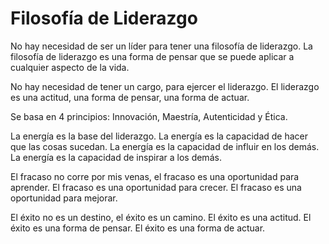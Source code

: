 # Filosofía de Liderazgo

No hay necesidad de ser un líder para tener una filosofía de liderazgo. La filosofía de liderazgo es una forma de pensar que se puede aplicar a cualquier aspecto de la vida.

No hay necesidad de tener un cargo, para ejercer el liderazgo. El liderazgo es una actitud, una forma de pensar, una forma de actuar.

Se basa en 4 principios: Innovación, Maestría, Autenticidad y Ética.

La energía es la base del liderazgo. La energía es la capacidad de hacer que las cosas sucedan. La energía es la capacidad de influir en los demás. La energía es la capacidad de inspirar a los demás.

El fracaso no corre por mis venas, el fracaso es una oportunidad para aprender. El fracaso es una oportunidad para crecer. El fracaso es una oportunidad para mejorar.

El éxito no es un destino, el éxito es un camino. El éxito es una actitud. El éxito es una forma de pensar. El éxito es una forma de actuar.
